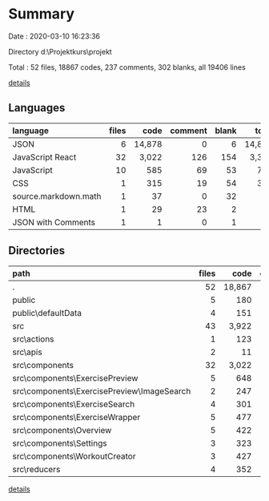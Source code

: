 # Summary

Date : 2020-03-10 16:23:36

Directory d:\Projektkurs\projekt

Total : 52 files,  18867 codes, 237 comments, 302 blanks, all 19406 lines

[details](details.md)

## Languages
| language | files | code | comment | blank | total |
| :--- | ---: | ---: | ---: | ---: | ---: |
| JSON | 6 | 14,878 | 0 | 6 | 14,884 |
| JavaScript React | 32 | 3,022 | 126 | 154 | 3,302 |
| JavaScript | 10 | 585 | 69 | 53 | 707 |
| CSS | 1 | 315 | 19 | 54 | 388 |
| source.markdown.math | 1 | 37 | 0 | 32 | 69 |
| HTML | 1 | 29 | 23 | 2 | 54 |
| JSON with Comments | 1 | 1 | 0 | 1 | 2 |

## Directories
| path | files | code | comment | blank | total |
| :--- | ---: | ---: | ---: | ---: | ---: |
| . | 52 | 18,867 | 237 | 302 | 19,406 |
| public | 5 | 180 | 23 | 6 | 209 |
| public\defaultData | 4 | 151 | 0 | 4 | 155 |
| src | 43 | 3,922 | 214 | 261 | 4,397 |
| src\actions | 1 | 123 | 34 | 25 | 182 |
| src\apis | 2 | 11 | 0 | 4 | 15 |
| src\components | 32 | 3,022 | 126 | 154 | 3,302 |
| src\components\ExercisePreview | 5 | 648 | 28 | 34 | 710 |
| src\components\ExercisePreview\ImageSearch | 2 | 247 | 14 | 17 | 278 |
| src\components\ExerciseSearch | 4 | 301 | 4 | 10 | 315 |
| src\components\ExerciseWrapper | 5 | 477 | 34 | 38 | 549 |
| src\components\Overview | 5 | 422 | 29 | 19 | 470 |
| src\components\Settings | 3 | 323 | 2 | 10 | 335 |
| src\components\WorkoutCreator | 3 | 427 | 23 | 20 | 470 |
| src\reducers | 4 | 352 | 25 | 9 | 386 |

[details](details.md)